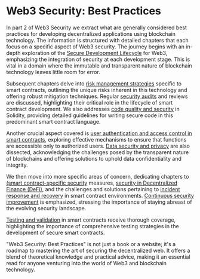 # Web3 Security: Best Practices

In part 2 of Web3 Security we extract what are generally considered best practices for developing decentralized applications using blockchain technology. The information is structured with detailed chapters that each focus on a specific aspect of Web3 security. The journey begins with an in-depth exploration of the [Secure Development Lifecycle](1/0-secure_development.md) for Web3, emphasizing the integration of security at each development stage. This is vital in a domain where the immutable and transparent nature of blockchain technology leaves little room for error.

Subsequent chapters delve into [risk management strategies](2/0-risk_management.md) specific to smart contracts, outlining the unique risks inherent in this technology and offering robust mitigation techniques. Regular [security audits](3/0-audits_review.md) and reviews are discussed, highlighting their critical role in the lifecycle of smart contract development. We also addresses [code quality and security](4/0-code_quality.md) in Solidity, providing detailed guidelines for writing secure code in this predominant smart contract language.

Another crucial aspect covered is [user authentication and access control in smart contracts](5/0-authentication_access_control.md), exploring effective mechanisms to ensure that functions are accessible only to authorized users. [Data security and privacy](6/0-data_security_privacy.md) are also dissected, acknowledging the challenges posed by the transparent nature of blockchains and offering solutions to uphold data confidentiality and integrity.

We then move into more specific areas of concern, dedicating chapters to [(smart contract-specific security](7/0-smart_contract_specific_security_measures.md) measures, [security in Decentralized Finance (DeFi)](8/0-security_in_decentralized_finance.md), and the challenges and solutions pertaining to [incident response and recovery](9/0-incident_response_recovery.md) in smart contract environments. [Continuous security improvement](10/0-continuous_improvement.md) is emphasized, stressing the importance of staying abreast of the evolving security landscape.

[Testing and validation](11/0-testing_validation.md) in smart contracts receive thorough coverage, highlighting the importance of comprehensive testing strategies in the development of secure smart contracts. 

"Web3 Security: Best Practices" is not just a book or a website; it's a roadmap to mastering the art of securing the decentralized web. It offers a blend of theoretical knowledge and practical advice, making it an essential read for anyone venturing into the world of Web3 and blockchain technology.